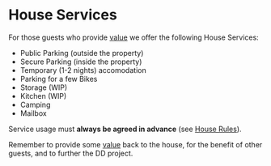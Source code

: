 # House Services

For those guests who provide [value](/value4value) we offer the following House Services:

- Public Parking (outside the property)
- Secure Parking (inside the property)
- Temporary (1-2 nights) accomodation
- Parking for a few Bikes
- Storage (WIP)
- Kitchen (WIP)
- Camping
- Mailbox

Service usage must **always be agreed in advance** (see [House Rules](/rules.md)).

Remember to provide some [value](/value4value.md) back to the house, for the benefit of other guests, and to further the DD project.  

